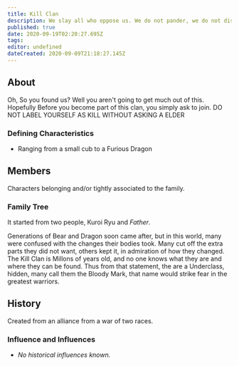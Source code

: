 ```yaml
---
title: Kill Clan
description: We slay all who oppose us. We do not pander, we do not disrespect the elders. We are Kill! We are Kill!
published: true
date: 2020-09-19T02:20:27.695Z
tags: 
editor: undefined
dateCreated: 2020-09-09T21:18:27.145Z
---
```


## About

Oh, So you found us? Well you aren't going to get much out of this. Hopefully Before you become part of this clan, you simply ask to join. DO NOT LABEL YOURSELF AS KILL WITHOUT ASKING A ELDER

### Defining Characteristics

- Ranging from a small cub to a Furious Dragon

## Members

Characters belonging and/or tightly associated to the family.

### Family Tree

It started from two people, Kuroi Ryu and *Father*.

Generations of Bear and Dragon soon came after, but in this world, many were confused with the changes their bodies took. Many cut off the extra parts they did not want, others kept it, in admiration of how they changed. The Kill Clan is Millons of years old, and no one knows what they are and where they can be found. Thus from that statement, the are a Underclass, hidden, many call them the Bloody Mark, that name would strike fear in the greatest warriors.

## History

Created from an alliance from a war of two races.

### Influence and Influences

- *No historical influences known.*